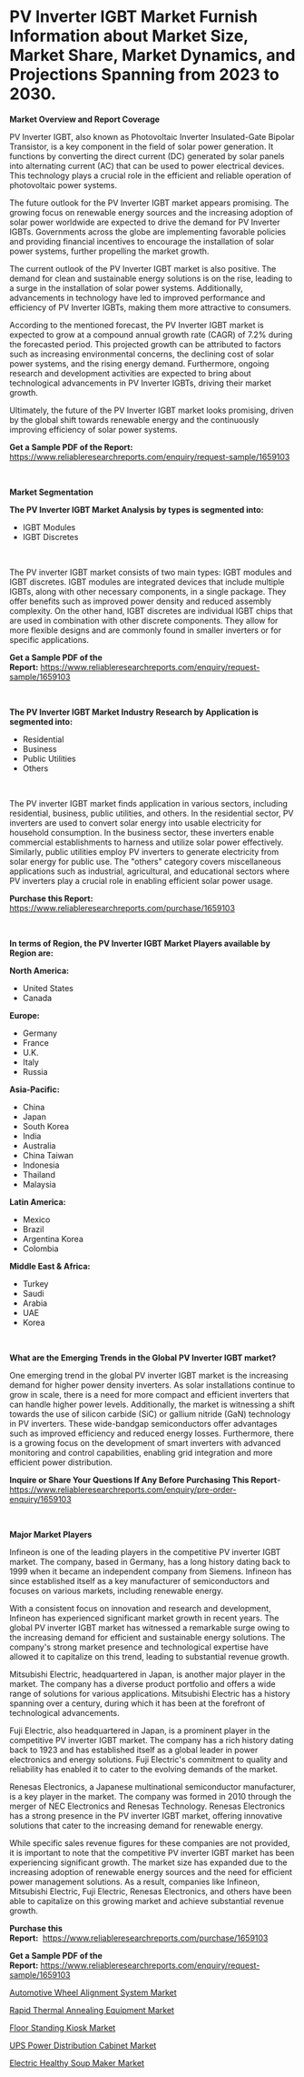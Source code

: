 <p><h1>PV Inverter IGBT Market Furnish Information about Market Size, Market Share, Market Dynamics, and Projections Spanning from 2023 to 2030.</h1></p><p><strong>Market Overview and Report Coverage</strong></p>
<p><p>PV Inverter IGBT, also known as Photovoltaic Inverter Insulated-Gate Bipolar Transistor, is a key component in the field of solar power generation. It functions by converting the direct current (DC) generated by solar panels into alternating current (AC) that can be used to power electrical devices. This technology plays a crucial role in the efficient and reliable operation of photovoltaic power systems.</p><p>The future outlook for the PV Inverter IGBT market appears promising. The growing focus on renewable energy sources and the increasing adoption of solar power worldwide are expected to drive the demand for PV Inverter IGBTs. Governments across the globe are implementing favorable policies and providing financial incentives to encourage the installation of solar power systems, further propelling the market growth.</p><p>The current outlook of the PV Inverter IGBT market is also positive. The demand for clean and sustainable energy solutions is on the rise, leading to a surge in the installation of solar power systems. Additionally, advancements in technology have led to improved performance and efficiency of PV Inverter IGBTs, making them more attractive to consumers.</p><p>According to the mentioned forecast, the PV Inverter IGBT market is expected to grow at a compound annual growth rate (CAGR) of 7.2% during the forecasted period. This projected growth can be attributed to factors such as increasing environmental concerns, the declining cost of solar power systems, and the rising energy demand. Furthermore, ongoing research and development activities are expected to bring about technological advancements in PV Inverter IGBTs, driving their market growth.</p><p>Ultimately, the future of the PV Inverter IGBT market looks promising, driven by the global shift towards renewable energy and the continuously improving efficiency of solar power systems.</p></p>
<p><strong>Get a Sample PDF of the Report:</strong> <a href="https://www.reliableresearchreports.com/enquiry/request-sample/1659103">https://www.reliableresearchreports.com/enquiry/request-sample/1659103</a></p>
<p>&nbsp;</p>
<p><strong>Market Segmentation</strong></p>
<p><strong>The PV Inverter IGBT Market Analysis by types is segmented into:</strong></p>
<p><ul><li>IGBT Modules</li><li>IGBT Discretes</li></ul></p>
<p>&nbsp;</p>
<p><p>The PV inverter IGBT market consists of two main types: IGBT modules and IGBT discretes. IGBT modules are integrated devices that include multiple IGBTs, along with other necessary components, in a single package. They offer benefits such as improved power density and reduced assembly complexity. On the other hand, IGBT discretes are individual IGBT chips that are used in combination with other discrete components. They allow for more flexible designs and are commonly found in smaller inverters or for specific applications.</p></p>
<p><strong>Get a Sample PDF of the Report:</strong>&nbsp;<a href="https://www.reliableresearchreports.com/enquiry/request-sample/1659103">https://www.reliableresearchreports.com/enquiry/request-sample/1659103</a></p>
<p>&nbsp;</p>
<p><strong>The PV Inverter IGBT Market Industry Research by Application is segmented into:</strong></p>
<p><ul><li>Residential</li><li>Business</li><li>Public Utilities</li><li>Others</li></ul></p>
<p>&nbsp;</p>
<p><p>The PV inverter IGBT market finds application in various sectors, including residential, business, public utilities, and others. In the residential sector, PV inverters are used to convert solar energy into usable electricity for household consumption. In the business sector, these inverters enable commercial establishments to harness and utilize solar power effectively. Similarly, public utilities employ PV inverters to generate electricity from solar energy for public use. The "others" category covers miscellaneous applications such as industrial, agricultural, and educational sectors where PV inverters play a crucial role in enabling efficient solar power usage.</p></p>
<p><strong>Purchase this Report:</strong>&nbsp; <a href="https://www.reliableresearchreports.com/purchase/1659103">https://www.reliableresearchreports.com/purchase/1659103</a></p>
<p>&nbsp;</p>
<p><strong>In terms of Region, the PV Inverter IGBT Market Players available by Region are:</strong></p>
<p>
    <p> <strong> North America: </strong>
        <ul>
            <li>United States</li>
            <li>Canada</li>
        </ul>
        </p> 
    <p> <strong> Europe: </strong>
        <ul>
            <li>Germany</li>
            <li>France</li>
            <li>U.K.</li>
            <li>Italy</li>
            <li>Russia</li>
        </ul>
        </p> 
    <p> <strong> Asia-Pacific: </strong>
        <ul>
            <li>China</li>
            <li>Japan</li>
            <li>South Korea</li>
            <li>India</li>
            <li>Australia</li>
            <li>China Taiwan</li>
            <li>Indonesia</li>
            <li>Thailand</li>
            <li>Malaysia</li>
        </ul>
        </p> 
    <p> <strong> Latin America: </strong>
        <ul>
            <li>Mexico</li>
            <li>Brazil</li>
            <li>Argentina Korea</li>
            <li>Colombia</li>
        </ul>
        </p> 
    <p> <strong> Middle East & Africa: </strong>
        <ul>
            <li>Turkey</li>
            <li>Saudi</li>
            <li>Arabia</li>
            <li>UAE</li>
            <li>Korea</li>
        </ul>
    </p>
    </p>
<p>&nbsp;</p>
<p><strong>What are the Emerging Trends in the Global PV Inverter IGBT market?</strong></p>
<p><p>One emerging trend in the global PV inverter IGBT market is the increasing demand for higher power density inverters. As solar installations continue to grow in scale, there is a need for more compact and efficient inverters that can handle higher power levels. Additionally, the market is witnessing a shift towards the use of silicon carbide (SiC) or gallium nitride (GaN) technology in PV inverters. These wide-bandgap semiconductors offer advantages such as improved efficiency and reduced energy losses. Furthermore, there is a growing focus on the development of smart inverters with advanced monitoring and control capabilities, enabling grid integration and more efficient power distribution.</p></p>
<p><strong>Inquire or Share Your Questions If Any Before Purchasing This Report</strong>- <a href="https://www.reliableresearchreports.com/enquiry/pre-order-enquiry/1659103">https://www.reliableresearchreports.com/enquiry/pre-order-enquiry/1659103</a></p>
<p>&nbsp;</p>
<p><strong>Major Market Players</strong></p>
<p><p>Infineon is one of the leading players in the competitive PV inverter IGBT market. The company, based in Germany, has a long history dating back to 1999 when it became an independent company from Siemens. Infineon has since established itself as a key manufacturer of semiconductors and focuses on various markets, including renewable energy.</p><p>With a consistent focus on innovation and research and development, Infineon has experienced significant market growth in recent years. The global PV inverter IGBT market has witnessed a remarkable surge owing to the increasing demand for efficient and sustainable energy solutions. The company's strong market presence and technological expertise have allowed it to capitalize on this trend, leading to substantial revenue growth.</p><p>Mitsubishi Electric, headquartered in Japan, is another major player in the market. The company has a diverse product portfolio and offers a wide range of solutions for various applications. Mitsubishi Electric has a history spanning over a century, during which it has been at the forefront of technological advancements.</p><p>Fuji Electric, also headquartered in Japan, is a prominent player in the competitive PV inverter IGBT market. The company has a rich history dating back to 1923 and has established itself as a global leader in power electronics and energy solutions. Fuji Electric's commitment to quality and reliability has enabled it to cater to the evolving demands of the market.</p><p>Renesas Electronics, a Japanese multinational semiconductor manufacturer, is a key player in the market. The company was formed in 2010 through the merger of NEC Electronics and Renesas Technology. Renesas Electronics has a strong presence in the PV inverter IGBT market, offering innovative solutions that cater to the increasing demand for renewable energy.</p><p>While specific sales revenue figures for these companies are not provided, it is important to note that the competitive PV inverter IGBT market has been experiencing significant growth. The market size has expanded due to the increasing adoption of renewable energy sources and the need for efficient power management solutions. As a result, companies like Infineon, Mitsubishi Electric, Fuji Electric, Renesas Electronics, and others have been able to capitalize on this growing market and achieve substantial revenue growth.</p></p>
<p><strong>Purchase this Report:</strong>&nbsp;&nbsp;<a href="https://www.reliableresearchreports.com/purchase/1659103">https://www.reliableresearchreports.com/purchase/1659103</a></p>
<p></p>
<p><strong>Get a Sample PDF of the Report:</strong>&nbsp;<a href="https://www.reliableresearchreports.com/enquiry/request-sample/1659103">https://www.reliableresearchreports.com/enquiry/request-sample/1659103</a></p>
<p><p><a href="https://medium.com/@wadeodinnn745/automotive-wheel-alignment-system-market-size-growth-forecast-2023-2030-c95b7bd446bb">Automotive Wheel Alignment System Market</a></p><p><a href="https://www.linkedin.com/pulse/rapid-thermal-annealing-equipment-market-research-report-lb40e/">Rapid Thermal Annealing Equipment Market</a></p><p><a href="https://www.linkedin.com/pulse/floor-standing-kiosk-market-size-share-amp-trends-analysis-yuhje/">Floor Standing Kiosk Market</a></p><p><a href="https://github.com/RickHolmes3/Market-Research-Report-List-1/blob/main/ups-power-distribution-cabinet-market.md">UPS Power Distribution Cabinet Market</a></p><p><a href="https://github.com/GroverBarry/Market-Research-Report-List-2/blob/main/electric-healthy-soup-maker-market.md">Electric Healthy Soup Maker Market</a></p></p>